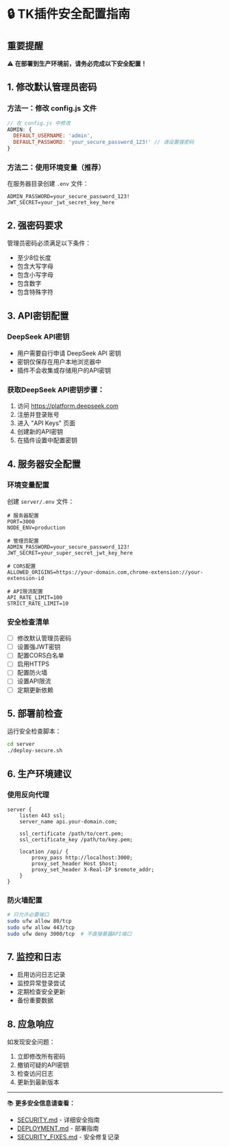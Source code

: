 # 🔒 TK插件安全配置指南

## 重要提醒

⚠️ **在部署到生产环境前，请务必完成以下安全配置！**

## 1. 修改默认管理员密码

### 方法一：修改 config.js 文件
```javascript
// 在 config.js 中修改
ADMIN: {
  DEFAULT_USERNAME: 'admin',
  DEFAULT_PASSWORD: 'your_secure_password_123!' // 请设置强密码
}
```

### 方法二：使用环境变量（推荐）
在服务器目录创建 `.env` 文件：
```env
ADMIN_PASSWORD=your_secure_password_123!
JWT_SECRET=your_jwt_secret_key_here
```

## 2. 强密码要求

管理员密码必须满足以下条件：
- 至少8位长度
- 包含大写字母
- 包含小写字母  
- 包含数字
- 包含特殊字符

## 3. API密钥配置

### DeepSeek API密钥
- 用户需要自行申请 DeepSeek API 密钥
- 密钥仅保存在用户本地浏览器中
- 插件不会收集或存储用户的API密钥

### 获取DeepSeek API密钥步骤：
1. 访问 https://platform.deepseek.com
2. 注册并登录账号
3. 进入 "API Keys" 页面
4. 创建新的API密钥
5. 在插件设置中配置密钥

## 4. 服务器安全配置

### 环境变量配置
创建 `server/.env` 文件：
```env
# 服务器配置
PORT=3000
NODE_ENV=production

# 管理员配置
ADMIN_PASSWORD=your_secure_password_123!
JWT_SECRET=your_super_secret_jwt_key_here

# CORS配置
ALLOWED_ORIGINS=https://your-domain.com,chrome-extension://your-extension-id

# API限流配置
API_RATE_LIMIT=100
STRICT_RATE_LIMIT=10
```

### 安全检查清单

- [ ] 修改默认管理员密码
- [ ] 设置强JWT密钥
- [ ] 配置CORS白名单
- [ ] 启用HTTPS
- [ ] 配置防火墙
- [ ] 设置API限流
- [ ] 定期更新依赖

## 5. 部署前检查

运行安全检查脚本：
```bash
cd server
./deploy-secure.sh
```

## 6. 生产环境建议

### 使用反向代理
```nginx
server {
    listen 443 ssl;
    server_name api.your-domain.com;
    
    ssl_certificate /path/to/cert.pem;
    ssl_certificate_key /path/to/key.pem;
    
    location /api/ {
        proxy_pass http://localhost:3000;
        proxy_set_header Host $host;
        proxy_set_header X-Real-IP $remote_addr;
    }
}
```

### 防火墙配置
```bash
# 只允许必要端口
sudo ufw allow 80/tcp
sudo ufw allow 443/tcp
sudo ufw deny 3000/tcp  # 不直接暴露API端口
```

## 7. 监控和日志

- 启用访问日志记录
- 监控异常登录尝试
- 定期检查安全更新
- 备份重要数据

## 8. 应急响应

如发现安全问题：
1. 立即修改所有密码
2. 撤销可疑的API密钥
3. 检查访问日志
4. 更新到最新版本

---

📚 **更多安全信息请查看：**
- [SECURITY.md](server/SECURITY.md) - 详细安全指南
- [DEPLOYMENT.md](DEPLOYMENT.md) - 部署指南
- [SECURITY_FIXES.md](SECURITY_FIXES.md) - 安全修复记录